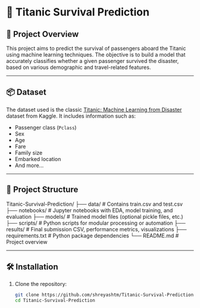 # 🚢 Titanic Survival Prediction

## 📝 Project Overview

This project aims to predict the survival of passengers aboard the Titanic using machine learning techniques. The objective is to build a model that accurately classifies whether a given passenger survived the disaster, based on various demographic and travel-related features.

---

## 📦 Dataset

The dataset used is the classic [Titanic: Machine Learning from Disaster](https://www.kaggle.com/competitions/titanic) dataset from Kaggle. It includes information such as:

- Passenger class (`Pclass`)
- Sex
- Age
- Fare
- Family size
- Embarked location
- And more...

---

## 📁 Project Structure
Titanic-Survival-Prediction/
├── data/            # Contains train.csv and test.csv
├── notebooks/       # Jupyter notebooks with EDA, model training, and evaluation
├── models/          # Trained model files (optional pickle files, etc.)
├── scripts/         # Python scripts for modular processing or automation
├── results/         # Final submission CSV, performance metrics, visualizations
├── requirements.txt # Python package dependencies
└── README.md        # Project overview

---

## 🛠️ Installation

1. Clone the repository:
   ```bash
   git clone https://github.com/shreyashtm/Titanic-Survival-Prediction.git
   cd Titanic-Survival-Prediction
